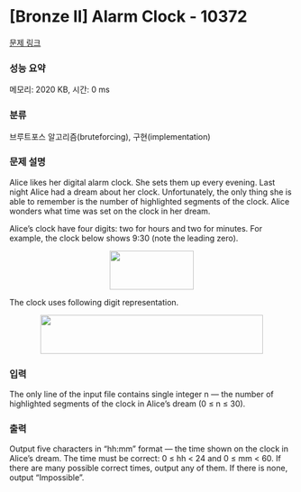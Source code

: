 # [Bronze II] Alarm Clock - 10372 

[문제 링크](https://www.acmicpc.net/problem/10372) 

### 성능 요약

메모리: 2020 KB, 시간: 0 ms

### 분류

브루트포스 알고리즘(bruteforcing), 구현(implementation)

### 문제 설명

<p>Alice likes her digital alarm clock. She sets them up every evening. Last night Alice had a dream about her clock. Unfortunately, the only thing she is able to remember is the number of highlighted segments of the clock. Alice wonders what time was set on the clock in her dream.</p>

<p>Alice’s clock have four digits: two for hours and two for minutes. For example, the clock below shows 9:30 (note the leading zero).</p>

<p style="text-align:center"><img alt="" src="https://www.acmicpc.net/upload/images2/alarm1.png" style="height:69px; width:149px"></p>

<p>The clock uses following digit representation.</p>

<p style="text-align:center"><img alt="" src="https://www.acmicpc.net/upload/images2/alarm2.png" style="height:69px; width:395px"></p>

### 입력 

 <p>The only line of the input file contains single integer n — the number of highlighted segments of the clock in Alice’s dream (0 ≤ n ≤ 30).</p>

### 출력 

 <p>Output five characters in “hh:mm” format — the time shown on the clock in Alice’s dream. The time must be correct: 0 ≤ hh < 24 and 0 ≤ mm < 60. If there are many possible correct times, output any of them. If there is none, output “Impossible”.</p>

